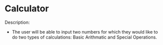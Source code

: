 # Calculator

Description:

- The user will be able to input two numbers for which they would like to do two types of calculations: Basic Arithmatic and Special Operations.
